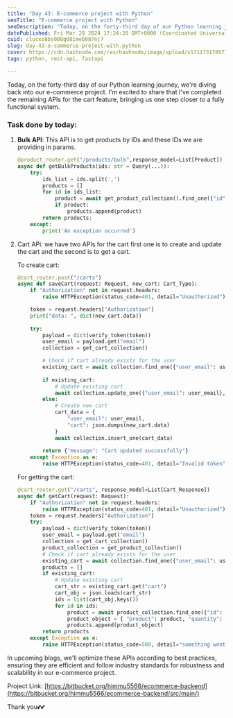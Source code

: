```yaml
---
title: "Day 43: E-commerce project with Python"
seoTitle: "E-commerce project with Python"
seoDescription: "Today, on the forty-third day of our Python learning journey, we're diving back into our e-commerce project."
datePublished: Fri Mar 29 2024 17:24:28 GMT+0000 (Coordinated Universal Time)
cuid: clucxo8bs000g08imeb087nj7
slug: day-43-e-commerce-project-with-python
cover: https://cdn.hashnode.com/res/hashnode/image/upload/v1711731705771/02dc91ee-283c-4d8f-93f5-2bbf3177bee8.png
tags: python, rest-api, fastapi

---
```


Today, on the forty-third day of our Python learning journey, we're diving back into our e-commerce project. I'm excited to share that I've completed the remaining APIs for the cart feature, bringing us one step closer to a fully functional system.

### Task done by today:

1. **Bulk API**: This API is to get products by IDs and these IDs we are providing in params.
    
    ```python
    @product_router.get("/products/bulk",response_model=List[Product])
    async def getBulkProducts(ids: str = Query(...)):
        try:
            ids_list = ids.split(',')
            products = []
            for id in ids_list:
                product = await get_product_collection().find_one({"id": int(id)})
                if product:
                    products.append(product)
            return products;
        except:
            print('An exception occurred')
    ```
    
2. Cart APi: we have two APIs for the cart first one is to create and update the cart and the second is to get a cart.
    
    To create cart:
    
    ```python
    @cart_router.post("/carts")
    async def saveCart(request: Request, new_cart: Cart_Type):
        if "Authorization" not in request.headers:
            raise HTTPException(status_code=401, detail="Unauthorized")
    
        token = request.headers["Authorization"]
        print("data: ", dict(new_cart.data))
        
        try:
            payload = dict(verify_token(token))
            user_email = payload.get("email")
            collection = get_cart_collection()
    
            # Check if cart already exists for the user
            existing_cart = await collection.find_one({"user_email": user_email})
            
            if existing_cart:
                # Update existing cart
                await collection.update_one({"user_email": user_email}, {"$set": {"cart": json.dumps(new_cart.data)}})
            else:
                # Create new cart
                cart_data = {
                    "user_email": user_email,
                    "cart": json.dumps(new_cart.data)
                }
                await collection.insert_one(cart_data)
            
            return {"message": "Cart updated successfully"}
        except Exception as e:
            raise HTTPException(status_code=401, detail="Invalid token")
    ```
    
    For getting the cart:
    
    ```python
    @cart_router.get("/carts", response_model=List[Cart_Response])
    async def getCart(request: Request):
        if "Authorization" not in request.headers:
            raise HTTPException(status_code=401, detail="Unauthorized")
        token = request.headers["Authorization"]
        try:
            payload = dict(verify_token(token))
            user_email = payload.get("email")
            collection = get_cart_collection()
            product_collection = get_product_collection()
            # Check if cart already exists for the user
            existing_cart = await collection.find_one({"user_email": user_email})
            products = []
            if existing_cart:
                # Update existing cart
                cart_str = existing_cart.get("cart")
                cart_obj = json.loads(cart_str)
                ids = list(cart_obj.keys())
                for id in ids:
                    product = await product_collection.find_one({"id": int(id)})
                    product_object = { "product": product, "quantity": cart_obj[id] }
                    products.append(product_object)
            return products
        except Exception as e:
            raise HTTPException(status_code=500, detail="something went wrong")   
    ```
    

In upcoming blogs, we'll optimize these APIs according to best practices, ensuring they are efficient and follow industry standards for robustness and scalability in our e-commerce project.

Project Link: [https://bitbucket.org/himmu5566/ecommerce-backend](https://bitbucket.org/himmu5566/ecommerce-backend/src/main/)

Thank you💕💕
